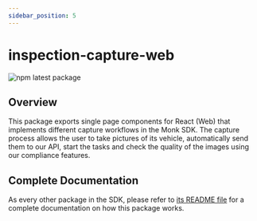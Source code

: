 ```yaml
---
sidebar_position: 5
---
```


# inspection-capture-web
![npm latest package](https://img.shields.io/npm/v/@monkvision/inspection-capture-web/latest.svg)

## Overview
This package exports single page components for React (Web) that implements different capture workflows in the Monk SDK.
The capture process allows the user to take pictures of its vehicle, automatically send them to our API, start the tasks
and check the quality of the images using our compliance features.

## Complete Documentation
As every other package in the SDK, please refer to
[its README file](https://github.com/monkvision/monkjs/blob/main/packages/inspection-capture-web/README.md) for a
complete documentation on how this package works.
